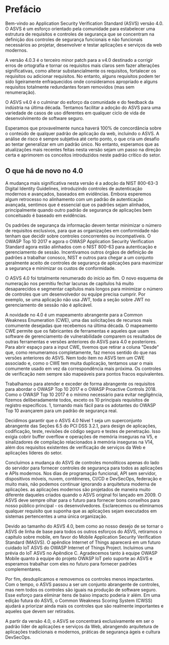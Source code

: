 # Prefácio

Bem-vindo ao Application Security Verification Standard (ASVS) versão 4.0. O ASVS é um esforço orientado pela comunidade para estabelecer uma estrutura de requisitos e controles de segurança que se concentram na definição dos controles de segurança funcionais e não funcionais necessários ao projetar, desenvolver e testar aplicações e serviços da web modernos.

A versão 4.0.3 é o terceiro minor patch para a v4.0 destinado a corrigir erros de ortografia e tornar os requisitos mais claros sem fazer alterações significativas, como alterar substancialmente os requisitos, fortalecer os requisitos ou adicionar requisitos. No entanto, alguns requisitos podem ter sido ligeiramente enfraquecidos onde consideramos apropriado e alguns requisitos totalmente redundantes foram removidos (mas sem renumeração).

O ASVS v4.0 é o culminar do esforço da comunidade e do feedback da indústria na última década. Tentamos facilitar a adoção do ASVS para uma variedade de casos de uso diferentes em qualquer ciclo de vida de desenvolvimento de software seguro.

Esperamos que provavelmente nunca haverá 100% de concordância sobre o conteúdo de qualquer padrão de aplicação da web, incluindo o ASVS. A análise de risco é sempre subjetiva até certo ponto, o que cria um desafio ao tentar generalizar em um padrão único. No entanto, esperamos que as atualizações mais recentes feitas nesta versão sejam um passo na direção certa e aprimorem os conceitos introduzidos neste padrão crítico do setor.

## O que há de novo no 4.0

A mudança mais significativa nesta versão é a adoção da NIST 800-63-3 Digital Identity Guidelines, introduzindo controles de autenticação modernos e avançados, baseados em evidências. Embora esperemos algum retrocesso no alinhamento com um padrão de autenticação avançada, sentimos que é essencial que os padrões sejam alinhados, principalmente quando outro padrão de segurança de aplicações bem conceituado é baseado em evidências.

Os padrões de segurança da informação devem tentar minimizar o número de requisitos exclusivos, para que as organizações em conformidade não tenham que decidir sobre controles concorrentes ou incompatíveis. O OWASP Top 10 2017 e agora o OWASP Application Security Verification Standard agora estão alinhados com o NIST 800-63 para autenticação e gerenciamento de sessão. Incentivamos outros órgãos de definição de padrões a trabalhar conosco, NIST e outros para chegar a um conjunto geralmente aceito de controles de segurança de aplicações para maximizar a segurança e minimizar os custos de conformidade.

O ASVS 4.0 foi totalmente renumerado do início ao fim. O novo esquema de numeração nos permitiu fechar lacunas de capítulos há muito desaparecidos e segmentar capítulos mais longos para minimizar o número de controles que um desenvolvedor ou equipe precisa cumprir. Por exemplo, se uma aplicação não usa JWT, toda a seção sobre JWT no gerenciamento de sessão não é aplicável.

A novidade no 4.0 é um mapeamento abrangente para a Common Weakness Enumeration (CWE), uma das solicitações de recursos mais comumente desejadas que recebemos na última década. O mapeamento CWE permite que os fabricantes de ferramentas e aqueles que usam software de gerenciamento de vulnerabilidade comparem os resultados de outras ferramentas e versões anteriores do ASVS para 4.0 e posteriores. Para abrir espaço para a input CWE, tivemos que retirar a coluna "Desde" que, como renumeramos completamente, faz menos sentido do que nas versões anteriores do ASVS. Nem todo item no ASVS tem um CWE associado e, como o CWE tem muita duplicação, tentamos usar o mais comumente usado em vez da correspondência mais próxima. Os controles de verificação nem sempre são mapeáveis para pontos fracos equivalentes.

Trabalhamos para atender e exceder de forma abrangente os requisitos para abordar o OWASP Top 10 2017 e o OWASP Proactive Controls 2018. Como o OWASP Top 10 2017 é o mínimo necessário para evitar negligência, fizemos deliberadamente todos, exceto os 10 principais requisitos de registro específicos. 1, tornando mais fácil para os adotantes do OWASP Top 10 avançarem para um padrão de segurança real.

Decidimos garantir que o ASVS 4.0 Nível 1 seja um superconjunto abrangente das Seções 6.5 do PCI DSS 3.2.1, para design de aplicações, codificação, teste, revisões de código seguro e testes de penetração. Isso exigia cobrir buffer overflow e operações de memória inseguras na V5, e sinalizadores de compilação relacionados à memória inseguras na V14, além dos requisitos existentes de verificação de serviços da Web e aplicações líderes do setor.

Concluímos a mudança do ASVS de controles monolíticos apenas do lado do servidor para fornecer controles de segurança para todos as aplicações e APIs modernos. Nos dias de programação funcional, API sem servidor, dispositivos móveis, nuvem, contêineres, CI/CD e DevSecOps, federação e muito mais, não podemos continuar ignorando a arquitetura moderna de aplicações. as aplicações modernos são projetados de maneira muito diferente daqueles criados quando o ASVS original foi lançado em 2009. O ASVS deve sempre olhar para o futuro para fornecer bons conselhos para nosso público principal - os desenvolvedores. Esclarecemos ou eliminamos qualquer requisito que suponha que as aplicações sejam executados em sistemas pertencentes a uma única organização.

Devido ao tamanho do ASVS 4.0, bem como ao nosso desejo de se tornar o ASVS de linha de base para todos os outros esforços do ASVS, retiramos o capítulo sobre mobile, em favor do Mobile Application Security Verification Standard (MASVS). O apêndice Internet of Things aparecerá em um futuro cuidado IoT ASVS do OWASP Internet of Things Project. Incluímos uma prévia do IoT ASVS no Apêndice C. Agradecemos tanto à equipe OWASP Mobile quanto à equipe do projeto OWASP IoT pelo suporte ao ASVS e esperamos trabalhar com eles no futuro para fornecer padrões complementares.

Por fim, desduplicamos e removemos os controles menos impactantes. Com o tempo, o ASVS passou a ser um conjunto abrangente de controles, mas nem todos os controles são iguais na produção de software seguro. Esse esforço para eliminar itens de baixo impacto poderia ir além. Em uma edição futura do ASVS, o Common Weakness Scoring System (CWSS) ajudará a priorizar ainda mais os controles que são realmente importantes e aqueles que devem ser retirados.

A partir da versão 4.0, o ASVS se concentrará exclusivamente em ser o padrão líder de aplicações e serviços da Web, abrangendo arquitetura de aplicações tradicionais e modernos, práticas de segurança ágeis e cultura DevSecOps.
